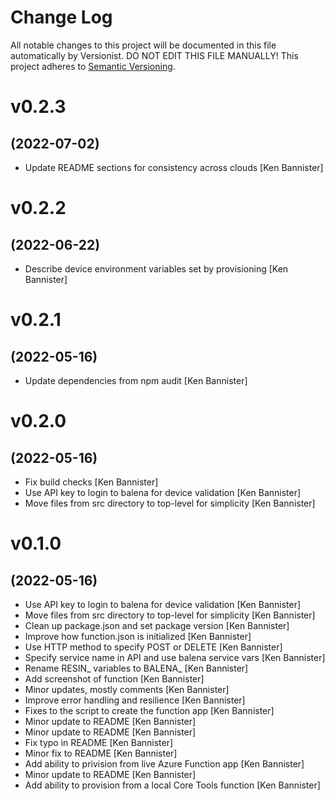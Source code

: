 # Change Log

All notable changes to this project will be documented in this file
automatically by Versionist. DO NOT EDIT THIS FILE MANUALLY!
This project adheres to [Semantic Versioning](http://semver.org/).

# v0.2.3
## (2022-07-02)

* Update README sections for consistency across clouds [Ken Bannister]

# v0.2.2
## (2022-06-22)

* Describe device environment variables set by provisioning [Ken Bannister]

# v0.2.1
## (2022-05-16)

* Update dependencies from npm audit [Ken Bannister]

# v0.2.0
## (2022-05-16)

* Fix build checks [Ken Bannister]
* Use API key to login to balena for device validation [Ken Bannister]
* Move files from src directory to top-level for simplicity [Ken Bannister]

# v0.1.0
## (2022-05-16)

* Use API key to login to balena for device validation [Ken Bannister]
* Move files from src directory to top-level for simplicity [Ken Bannister]
* Clean up package.json and set package version [Ken Bannister]
* Improve how function.json is initialized [Ken Bannister]
* Use HTTP method to specify POST or DELETE [Ken Bannister]
* Specify service name in API and use balena service vars [Ken Bannister]
* Rename RESIN_ variables to BALENA_ [Ken Bannister]
* Add screenshot of function [Ken Bannister]
* Minor updates, mostly comments [Ken Bannister]
* Improve error handling and resilience [Ken Bannister]
* Fixes to the script to create the function app [Ken Bannister]
* Minor update to README [Ken Bannister]
* Minor update to README [Ken Bannister]
* Fix typo in README [Ken Bannister]
* Minor fix to README [Ken Bannister]
* Add ability to privision from live Azure Function app [Ken Bannister]
* Minor update to README [Ken Bannister]
* Add ability to provision from a local Core Tools function [Ken Bannister]
